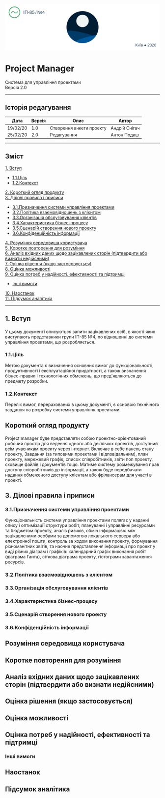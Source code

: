 <p align="center">
  <img src="Assets/Pm_banner.png"/>
</p>

# Project Manager
Система для управління проектами\
Версія 2.0

---
## Історія редагування

Дата  | Версія | Опис  | Автор
------------- | ------------- | ------------- | -------------
19/02/20  | 1.0  | Створення анкети проекту  | Андрій Снігач
25/02/20  | 2.0  | Редагування  | Антон Подаш

---
## Зміст

[1. Вступ](#1)
+ [1.1.Ціль](#1-1)
+ [1.2.Контекст](#1-2)

[2. Короткий огляд продукту](#2)\
[3. Ділові правила і приписи](#3)
+ [3.1.Призначення системи управління проектами](#3-1)
+ [3.2.Політика взаємовідношень з клієнтом](#3-2)
+ [3.3.Організація обслуговування клієнтів](#3-3)
+ [3.4.Характеристика бізнес-процесу](#3-4)
+ [3.5.Сценарій створення нового проекту](#3-5)
+ [3.6.Конфіденційність інформації](#3-6)

[4. Розуміння середовища користувача](#4)\
[5. Коротке повторення для розуміння](#5)\
[6. Аналіз вхідних даних щодо зацікавлених сторін (підтвердити або визнати недійсними)](#6)\
[7. Оцінка рішення (якщо застосовується)](#7)\
[8. Оцінка можливості](#8)\
[9. Оцінка потреб у надійності, ефективності та підтримці](#9)
+ [Інші вимоги](#9-1)

[10. Наостанок](#10)\
[11. Підсумок аналітика](#11)

---
## <p id="1">1. Вступ</p>
У цьому документі описуються запити зацікавлених осіб, в якості яких виступають представники групи ІП-85 №4, по відношенні до системи управління проектами, що розробляється.
 ### <p id="1-1">1.1.Ціль</p>
 Метою документа є визначення основних вимог до функціональності, продуктивності і експлуатаційної придатності, а також визначення бізнес-правил і технологічних обмежень, що пред'являються до предмету розробки.
 ### <p id="1-2">1.2.Контекст</p>
 Перелік вимог, перерахованих в цьому документі, є основою технічного завдання на розробку системи управління проектами.
## <p id="2">Короткий огляд продукту</p>
Project manager  буде представляти собою проектно-орієнтований робочий простір для ведення одного або декількох проектів, доступний всім учасникам проекту через інтернет. Включає в себе панель стану проекту, Завдання (за типовими проектами і відповідальним), план проекту, мережевий графік, список співробітників, звіти поп проекту, сховище файлів і документів тощо.
Матиме систему розмежування прав доступу співробітників до інформації,       а також буде передбачати надання обмеженого доступу клієнтам або фрілансерам для участі в проекті.

## <p id="3">3. Ділові правила і приписи</p>
  ### <p id="3-1">3.1.Призначення системи управління проектами</p>
  Функціональність системи управління проектами полягає у наданні опису і оптимізації структури робіт, плануванні і управлінні ресурсами та бюджетом проекту, аналіз ризиків, обмін інформацією між зацікавленими особами за допомогою локального сервера або електронної пошти, контроль за ходом виконання проекту, формування різноманітних звітів, та наочне представлення інформації про проект у виді різних діаграм і графіків: календарний графік виконання робіт (діаграма Ганта), сіткова діаграма проекту, гістограми завантаження ресурсів.
  ### <p id="3-2">3.2.Політика взаємовідношень з клієнтом</p>
  ### <p id="3-3">3.3.Організація обслуговування клієнтів</p>
  ### <p id="3-4">3.4.Характеристика бізнес-процесу</p>
  ### <p id="3-5">3.5.Сценарій створення нового проекту</p>
  ### <p id="3-6">3.6.Конфіденційність інформації</p>
  


## <p id="4">Розуміння середовища користувача</p>
## <p id="5">Коротке повторення для розуміння</p>
## <p id="6">Аналіз вхідних даних щодо зацікавлених сторін (підтвердити або визнати недійсними)</p>
## <p id="7">Оцінка рішення (якщо застосовується)</p>
## <p id="8">Оцінка можливості</p>
## <p id="9">Оцінка потреб у надійності, ефективності та підтримці</p>
 ### <p id="9-1">Інші вимоги</p>
## <p id="10">Наостанок</p>
## <p id="11">Підсумок аналітика</p>



